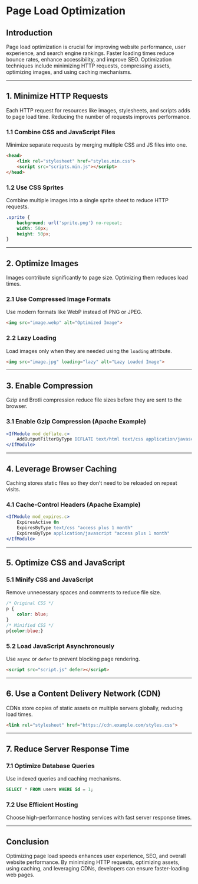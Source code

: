 # Page Load Optimization

## Introduction
Page load optimization is crucial for improving website performance, user experience, and search engine rankings. Faster loading times reduce bounce rates, enhance accessibility, and improve SEO. Optimization techniques include minimizing HTTP requests, compressing assets, optimizing images, and using caching mechanisms.

---

## 1. Minimize HTTP Requests
Each HTTP request for resources like images, stylesheets, and scripts adds to page load time. Reducing the number of requests improves performance.

### 1.1 Combine CSS and JavaScript Files
Minimize separate requests by merging multiple CSS and JS files into one.
```html
<head>
    <link rel="stylesheet" href="styles.min.css">
    <script src="scripts.min.js"></script>
</head>
```

### 1.2 Use CSS Sprites
Combine multiple images into a single sprite sheet to reduce HTTP requests.
```css
.sprite {
    background: url('sprite.png') no-repeat;
    width: 50px;
    height: 50px;
}
```

---

## 2. Optimize Images
Images contribute significantly to page size. Optimizing them reduces load times.

### 2.1 Use Compressed Image Formats
Use modern formats like WebP instead of PNG or JPEG.
```html
<img src="image.webp" alt="Optimized Image">
```

### 2.2 Lazy Loading
Load images only when they are needed using the `loading` attribute.
```html
<img src="image.jpg" loading="lazy" alt="Lazy Loaded Image">
```

---

## 3. Enable Compression
Gzip and Brotli compression reduce file sizes before they are sent to the browser.

### 3.1 Enable Gzip Compression (Apache Example)
```apache
<IfModule mod_deflate.c>
    AddOutputFilterByType DEFLATE text/html text/css application/javascript
</IfModule>
```

---

## 4. Leverage Browser Caching
Caching stores static files so they don’t need to be reloaded on repeat visits.

### 4.1 Cache-Control Headers (Apache Example)
```apache
<IfModule mod_expires.c>
    ExpiresActive On
    ExpiresByType text/css "access plus 1 month"
    ExpiresByType application/javascript "access plus 1 month"
</IfModule>
```

---

## 5. Optimize CSS and JavaScript

### 5.1 Minify CSS and JavaScript
Remove unnecessary spaces and comments to reduce file size.
```css
/* Original CSS */
p {
    color: blue;
}
/* Minified CSS */
p{color:blue;}
```

### 5.2 Load JavaScript Asynchronously
Use `async` or `defer` to prevent blocking page rendering.
```html
<script src="script.js" defer></script>
```

---

## 6. Use a Content Delivery Network (CDN)
CDNs store copies of static assets on multiple servers globally, reducing load times.
```html
<link rel="stylesheet" href="https://cdn.example.com/styles.css">
```

---

## 7. Reduce Server Response Time

### 7.1 Optimize Database Queries
Use indexed queries and caching mechanisms.
```sql
SELECT * FROM users WHERE id = 1;
```

### 7.2 Use Efficient Hosting
Choose high-performance hosting services with fast server response times.

---

## Conclusion
Optimizing page load speeds enhances user experience, SEO, and overall website performance. By minimizing HTTP requests, optimizing assets, using caching, and leveraging CDNs, developers can ensure faster-loading web pages.

